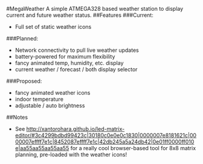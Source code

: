 #MegaWeather
A simple ATMEGA328 based weather station to display current and future weather status.
##Features
###Current:

* Full set of static weather icons

###Planned:

* Network connectivity to pull live weather updates
* battery-powered for maximum flexibility
* fancy animated temp, humidity, etc. display
* current weather / forecast / both display selector

###Proposed:

* fancy animated weather icons
* indoor temperature
* adjustable / auto brightness

##Notes

* See
  http://xantorohara.github.io/led-matrix-editor/#3c4299bdbd99423c|30180c0e0e0c1830|0000007e8181621c|0000007effff7e1c|8452087effff7e1c|42db245a5a24db42|0e01ff0000ff010e|aa55aa55aa55aa55
  for a really cool browser-based tool for 8x8 matrix planning, pre-loaded with the weather icons!

